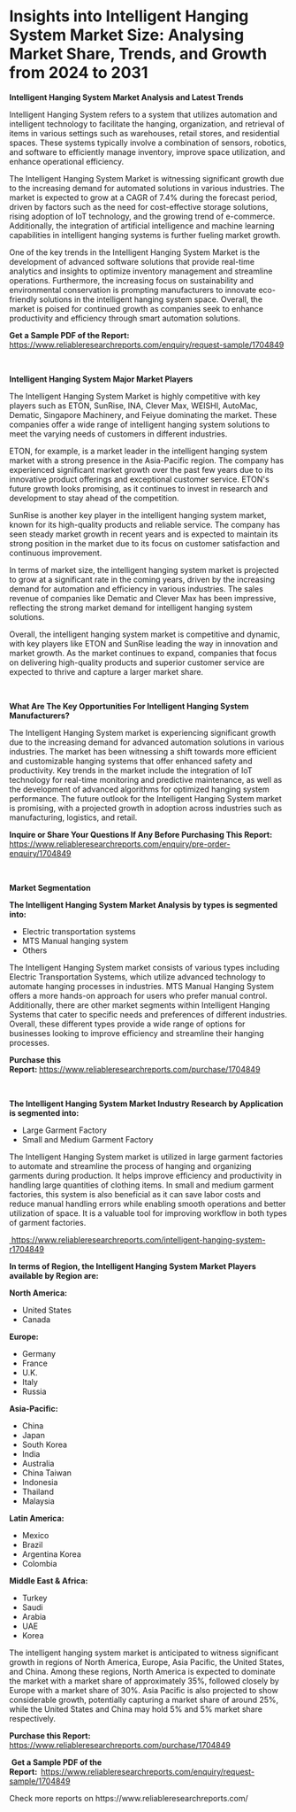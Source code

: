 <p><h1>Insights into Intelligent Hanging System Market Size: Analysing Market Share, Trends, and Growth from 2024 to 2031</h1></p><p><strong>Intelligent Hanging System Market Analysis and Latest Trends</strong></p>
<p><p>Intelligent Hanging System refers to a system that utilizes automation and intelligent technology to facilitate the hanging, organization, and retrieval of items in various settings such as warehouses, retail stores, and residential spaces. These systems typically involve a combination of sensors, robotics, and software to efficiently manage inventory, improve space utilization, and enhance operational efficiency.</p><p>The Intelligent Hanging System Market is witnessing significant growth due to the increasing demand for automated solutions in various industries. The market is expected to grow at a CAGR of 7.4% during the forecast period, driven by factors such as the need for cost-effective storage solutions, rising adoption of IoT technology, and the growing trend of e-commerce. Additionally, the integration of artificial intelligence and machine learning capabilities in intelligent hanging systems is further fueling market growth.</p><p>One of the key trends in the Intelligent Hanging System Market is the development of advanced software solutions that provide real-time analytics and insights to optimize inventory management and streamline operations. Furthermore, the increasing focus on sustainability and environmental conservation is prompting manufacturers to innovate eco-friendly solutions in the intelligent hanging system space. Overall, the market is poised for continued growth as companies seek to enhance productivity and efficiency through smart automation solutions.</p></p>
<p><strong>Get a Sample PDF of the Report:&nbsp;</strong> <a href="https://www.reliableresearchreports.com/enquiry/request-sample/1704849">https://www.reliableresearchreports.com/enquiry/request-sample/1704849</a></p>
<p>&nbsp;</p>
<p><strong>Intelligent Hanging System Major Market Players</strong></p>
<p><p>The Intelligent Hanging System Market is highly competitive with key players such as ETON, SunRise, INA, Clever Max, WEISHI, AutoMac, Dematic, Singapore Machinery, and Feiyue dominating the market. These companies offer a wide range of intelligent hanging system solutions to meet the varying needs of customers in different industries.</p><p>ETON, for example, is a market leader in the intelligent hanging system market with a strong presence in the Asia-Pacific region. The company has experienced significant market growth over the past few years due to its innovative product offerings and exceptional customer service. ETON's future growth looks promising, as it continues to invest in research and development to stay ahead of the competition.</p><p>SunRise is another key player in the intelligent hanging system market, known for its high-quality products and reliable service. The company has seen steady market growth in recent years and is expected to maintain its strong position in the market due to its focus on customer satisfaction and continuous improvement.</p><p>In terms of market size, the intelligent hanging system market is projected to grow at a significant rate in the coming years, driven by the increasing demand for automation and efficiency in various industries. The sales revenue of companies like Dematic and Clever Max has been impressive, reflecting the strong market demand for intelligent hanging system solutions.</p><p>Overall, the intelligent hanging system market is competitive and dynamic, with key players like ETON and SunRise leading the way in innovation and market growth. As the market continues to expand, companies that focus on delivering high-quality products and superior customer service are expected to thrive and capture a larger market share.</p></p>
<p>&nbsp;</p>
<p><strong>What Are The Key Opportunities For Intelligent Hanging System Manufacturers?</strong></p>
<p><p>The Intelligent Hanging System market is experiencing significant growth due to the increasing demand for advanced automation solutions in various industries. The market has been witnessing a shift towards more efficient and customizable hanging systems that offer enhanced safety and productivity. Key trends in the market include the integration of IoT technology for real-time monitoring and predictive maintenance, as well as the development of advanced algorithms for optimized hanging system performance. The future outlook for the Intelligent Hanging System market is promising, with a projected growth in adoption across industries such as manufacturing, logistics, and retail.</p></p>
<p><strong>Inquire or Share Your Questions If Any Before Purchasing This Report:</strong> <a href="https://www.reliableresearchreports.com/enquiry/pre-order-enquiry/1704849">https://www.reliableresearchreports.com/enquiry/pre-order-enquiry/1704849</a></p>
<p>&nbsp;</p>
<p><strong>Market Segmentation</strong></p>
<p><strong>The Intelligent Hanging System Market Analysis by types is segmented into:</strong></p>
<p><ul><li>Electric transportation systems</li><li>MTS Manual hanging system</li><li>Others</li></ul></p>
<p><p>The Intelligent Hanging System market consists of various types including Electric Transportation Systems, which utilize advanced technology to automate hanging processes in industries. MTS Manual Hanging System offers a more hands-on approach for users who prefer manual control. Additionally, there are other market segments within Intelligent Hanging Systems that cater to specific needs and preferences of different industries. Overall, these different types provide a wide range of options for businesses looking to improve efficiency and streamline their hanging processes.</p></p>
<p><strong>Purchase this Report:&nbsp;</strong><a href="https://www.reliableresearchreports.com/purchase/1704849">https://www.reliableresearchreports.com/purchase/1704849</a></p>
<p>&nbsp;</p>
<p><strong>The Intelligent Hanging System Market Industry Research by Application is segmented into:</strong></p>
<p><ul><li>Large Garment Factory</li><li>Small and Medium Garment Factory</li></ul></p>
<p><p>The Intelligent Hanging System market is utilized in large garment factories to automate and streamline the process of hanging and organizing garments during production. It helps improve efficiency and productivity in handling large quantities of clothing items. In small and medium garment factories, this system is also beneficial as it can save labor costs and reduce manual handling errors while enabling smooth operations and better utilization of space. It is a valuable tool for improving workflow in both types of garment factories.</p></p>
<p><a href="https://www.reliableresearchreports.com/intelligent-hanging-system-r1704849">&nbsp;https://www.reliableresearchreports.com/intelligent-hanging-system-r1704849</a></p>
<p><strong>In terms of Region, the Intelligent Hanging System Market Players available by Region are:</strong></p>
<p>
    <p> <strong> North America: </strong>
        <ul>
            <li>United States</li>
            <li>Canada</li>
        </ul>
        </p> 
    <p> <strong> Europe: </strong>
        <ul>
            <li>Germany</li>
            <li>France</li>
            <li>U.K.</li>
            <li>Italy</li>
            <li>Russia</li>
        </ul>
        </p> 
    <p> <strong> Asia-Pacific: </strong>
        <ul>
            <li>China</li>
            <li>Japan</li>
            <li>South Korea</li>
            <li>India</li>
            <li>Australia</li>
            <li>China Taiwan</li>
            <li>Indonesia</li>
            <li>Thailand</li>
            <li>Malaysia</li>
        </ul>
        </p> 
    <p> <strong> Latin America: </strong>
        <ul>
            <li>Mexico</li>
            <li>Brazil</li>
            <li>Argentina Korea</li>
            <li>Colombia</li>
        </ul>
        </p> 
    <p> <strong> Middle East & Africa: </strong>
        <ul>
            <li>Turkey</li>
            <li>Saudi</li>
            <li>Arabia</li>
            <li>UAE</li>
            <li>Korea</li>
        </ul>
    </p>
    </p>
<p><p>The intelligent hanging system market is anticipated to witness significant growth in regions of North America, Europe, Asia Pacific, the United States, and China. Among these regions, North America is expected to dominate the market with a market share of approximately 35%, followed closely by Europe with a market share of 30%. Asia Pacific is also projected to show considerable growth, potentially capturing a market share of around 25%, while the United States and China may hold 5% and 5% market share respectively.</p></p>
<p><strong>Purchase this Report: </strong><a href="https://www.reliableresearchreports.com/purchase/1704849">https://www.reliableresearchreports.com/purchase/1704849</a></p>
<p>&nbsp;<strong>Get a Sample PDF of the Report:&nbsp;&nbsp;</strong><a href="https://www.reliableresearchreports.com/enquiry/request-sample/1704849">https://www.reliableresearchreports.com/enquiry/request-sample/1704849</a></p>
<p><strong></strong></p>
<p>Check more reports on https://www.reliableresearchreports.com/</p>